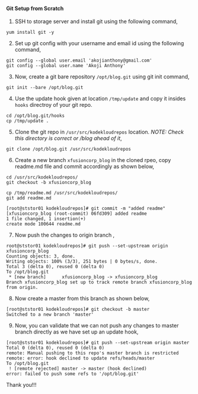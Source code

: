 #### Git Setup from Scratch

1. SSH to storage server and install git using the following command,

```
yum install git -y
```

2. Set up git config with your username and email id using the following command,

```
git config --global user.email 'akojianthony@gmail.com'
git config --global user.name 'Akoji Anthony'
```

3. Now, create a git bare repository `/opt/blog.git` using git init command,

```
git init --bare /opt/blog.git
```

4. Use the update hook given at location `/tmp/update` and copy it insides `hooks` directroy of your git repo.

```
cd /opt/blog.git/hooks
cp /tmp/update .
```

5. Clone the git repo in `/usr/src/kodekloudrepos` location. *NOTE: Check this directory is correct or /blog ahead of it*,

```
git clone /opt/blog.git /usr/src/kodekloudrepos
```

6. Create a new branch `xfusioncorp_blog` in the cloned rpeo, copy readme.md file and commit accordingly as shown below,

```
cd /usr/src/kodekloudrepos/
git checkout -b xfusioncorp_blog

cp /tmp/readme.md /usr/src/kodekloudrepos/
git add readme.md

[root@ststor01 kodekloudrepos]# git commit -m "added readme"
[xfusioncorp_blog (root-commit) 06fd309] added readme
1 file changed, 1 insertion(+)
create mode 100644 readme.md
```

7. Now push the changes to origin branch ,

```
root@ststor01 kodekloudrepos]# git push --set-upstream origin  xfusioncorp_blog
Counting objects: 3, done.
Writing objects: 100% (3/3), 251 bytes | 0 bytes/s, done.
Total 3 (delta 0), reused 0 (delta 0)
To /opt/blog.git
 * [new branch]      xfusioncorp_blog -> xfusioncorp_blog
Branch xfusioncorp_blog set up to track remote branch xfusioncorp_blog from origin.
```

8. Now create a master from this branch as shown below,

```
[root@ststor01 kodekloudrepos]# git checkout -b master
Switched to a new branch 'master'
```

9. Now, you can validate that we can not push any changes to master branch directly as we have set up an update hook,

```
[root@ststor01 kodekloudrepos]# git push --set-upstream origin master
Total 0 (delta 0), reused 0 (delta 0)
remote: Manual pushing to this repo's master branch is restricted
remote: error: hook declined to update refs/heads/master
To /opt/blog.git
 ! [remote rejected] master -> master (hook declined)
error: failed to push some refs to '/opt/blog.git'
```

Thank you!!!
